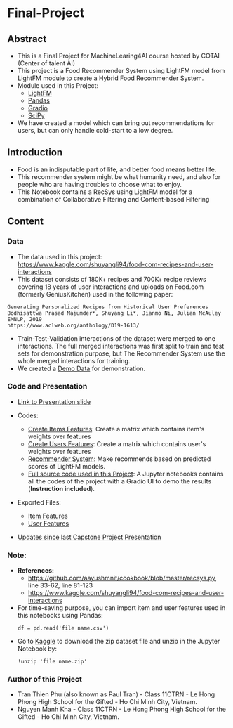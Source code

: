 # Final-Project
## Abstract
- This is a Final Project for MachineLearing4AI course hosted by COTAI (Center of talent AI)
- This project is a Food Recommender System using LightFM model from LightFM module to create a Hybrid Food Recommender System.
- Module used in this Project: 
	- [LightFM](https://making.lyst.com/lightfm/docs/home.html)
	- [Pandas](https://pandas.pydata.org/)
	- [Gradio](https://www.gradio.app/)
	- [SciPy](https://www.scipy.org/)
- We have created a model which can bring out recommendations for users, but can only handle cold-start to a low degree.

## Introduction
- Food is an indisputable part of life, and better food means better life. 
- This recommender system might be what humanity need, and also for people who are having troubles to choose what to enjoy.
- This Notebook contains a RecSys using LightFM model for a combination of Collaborative Filtering and Content-based Filtering
## Content
### Data
- The data used in this project: https://www.kaggle.com/shuyangli94/food-com-recipes-and-user-interactions
- This dataset consists of 180K+ recipes and 700K+ recipe reviews covering 18 years of user interactions and uploads on Food.com (formerly GeniusKitchen) used in the following paper: 
```
Generating Personalized Recipes from Historical User Preferences
Bodhisattwa Prasad Majumder*, Shuyang Li*, Jianmo Ni, Julian McAuley
EMNLP, 2019
https://www.aclweb.org/anthology/D19-1613/
```
- Train-Test-Validation interactions of the dataset were merged to one interactions. The full merged interactions was first split to train and test sets for demonstration purpose, but The Recommender System use the whole merged interactions for training. 
- We created a [Demo Data](https://github.com/Kha1135123/FoodRecommenderSystem_FinalProject/blob/main/Demo_file.csv) for demonstration.

### Code and Presentation
- [Link to Presentation slide](https://hackmd.io/@Kha/BkUvYPqeO#/)

- Codes:
	- [Create Items Features](https://github.com/Kha1135123/Final-Project/blob/main/create_item_features.py): Create a matrix which contains item's weights over features 
	- [Create Users Features](https://github.com/Kha1135123/Final-Project/blob/main/create_user_features.py): Create a matrix which contains user's weights over features
	- [Recommender System](https://github.com/Kha1135123/Final-Project/blob/main/create_recsys.py): Make recommends based on predicted scores of LightFM models.
	- [Full source code used in this Project](https://github.com/Kha1135123/FoodRecommenderSystem_FinalProject/blob/main/FinalProject.ipynb): A Jupyter notebooks contains all the codes of the project with a Gradio UI to demo the results (**Instruction included**).

- Exported Files: 
	- [Item Features](https://drive.google.com/file/d/1-2NHRb9oGlH7_3bWAeLoKcZ5xpbp0O0m/view?usp=sharing)
	- [User Features](https://drive.google.com/file/d/1-1yw5LwCm8ryhPZKkmJRNicLKNiVHdE0/view?usp=sharing)
- [Updates since last Capstone Project Presentation](https://github.com/Kha1135123/FoodRecommenderSystem_FinalProject/blob/main/changes.md) 
	
### Note: 
- **References:** 
 	- https://github.com/aayushmnit/cookbook/blob/master/recsys.py, line 33-62, line 81-123
	- https://www.kaggle.com/shuyangli94/food-com-recipes-and-user-interactions
- For time-saving purpose, you can import item and user features used in this notebooks using Pandas:
	```
	df = pd.read('file name.csv')
	```
- Go to [Kaggle](https://www.kaggle.com/shuyangli94/food-com-recipes-and-user-interactions) to download the zip dataset file and unzip in the Jupyter Notebook by: 
	```
	!unzip 'file name.zip'
	```
### Author of this Project
- Tran Thien Phu (also known as Paul Tran) - Class 11CTRN - Le Hong Phong High School for the Gifted - Ho Chi Minh City, Vietnam.
- Nguyen Manh Kha - Class 11CTRN - Le Hong Phong High School for the Gifted - Ho Chi Minh City, Vietnam.

